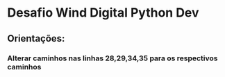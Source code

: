 # Desafio Wind Digital Python Dev

## Orientações:
### Alterar caminhos nas linhas 28,29,34,35 para os respectivos caminhos

